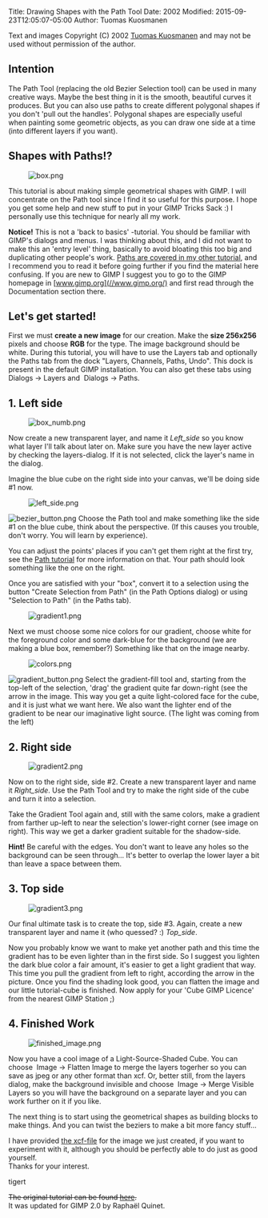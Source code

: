 Title: Drawing Shapes with the Path Tool
Date: 2002
Modified: 2015-09-23T12:05:07-05:00
Author: Tuomas Kuosmanen


Text and images Copyright (C) 2002 [Tuomas Kuosmanen](mailto:tigertNOSPAM@gimp.org) and may not be used without permission of the author.

## Intention

The Path Tool (replacing the old Bezier Selection tool) can be used in many creative ways. Maybe the best thing in it is the smooth, beautiful curves it produces. But you can also use paths to create different polygonal shapes if you don't 'pull out the handles'. Polygonal shapes are especially useful when painting some geometric objects, as you can draw one side at a time (into different layers if you want).

## Shapes with Paths!?

<figure>
<img src="{filename}box.png" alt="box.png"/>
</figure>

This tutorial is about making simple geometrical shapes with GIMP. I will concentrate on the Path tool since I find it so useful for this purpose. I hope you get some help and new stuff to put in your GIMP Tricks Sack :) I personally use this technique for nearly all my work.

**Notice!** This is not a 'back to basics' -tutorial. You should be familiar with GIMP's dialogs and menus. I was thinking about this, and I did not want to make this an 'entry level' thing, basically to avoid bloating this too big and duplicating other people's work. [Paths are covered in my other tutorial](/tutorials/Bezier_Selections/), and I recommend you to read it before going further if you find the material here confusing. If you are new to GIMP I suggest you to go to the GIMP homepage in [www.gimp.org](//www.gimp.org/) and first read through the Documentation section there.

## Let's get started!

First we must **create a new image** for our creation. Make the **size 256x256** pixels and choose **RGB** for the type. The image background should be white. During this tutorial, you will have to use the Layers tab and optionally the Paths tab from the dock "Layers, Channels, Paths, Undo". This dock is present in the default GIMP installation. You can also get these tabs using <span class="filter"><Image> Dialogs -> Layers</span> and <span class="filter"><Image> Dialogs -> Paths</span>.

## 1. Left side

<figure>
<img src="{filename}box_numb.png" alt="box_numb.png"/>
</figure>

Now create a new transparent layer, and name it *Left_side* so you know what layer I'll talk about later on. Make sure you have the new layer active by checking the layers-dialog. If it is not selected, click the layer's name in the dialog.

Imagine the blue cube on the right side into your canvas, we'll be doing side #1 now.

<figure>
<img src="{filename}left_side.png" alt="left_side.png"/>
</figure>


<img src="{filename}bezier_button.png" alt="bezier_button.png"/> Choose the Path tool and make something like the side #1 on the blue cube, think about the perspective. (If this causes you trouble, don't worry. You will learn by experience).

You can adjust the points' places if you can't get them right at the first try, see the [Path tutorial](/tutorials/Bezier_Selections/) for more information on that. Your path should look something like the one on the right.

Once you are satisfied with your "box", convert it to a selection using the button "Create Selection from Path" (in the Path Options dialog) or using "Selection to Path" (in the Paths tab).

<figure>
<img src="{filename}gradient1.png" alt="gradient1.png"/>
</figure>

Next we must choose some nice colors for our gradient, choose white for the foreground color and some dark-blue for the background (we are making a blue box, remember?) Something like that on the image nearby.

<figure>
<img src="{filename}colors.png" alt="colors.png"/>
</figure>

<img src="{filename}gradient_button.png" alt="gradient_button.png"/> Select the gradient-fill tool and, starting from the top-left of the selection, 'drag' the gradient quite far down-right (see the arrow in the image. This way you get a quite light-colored face for the cube, and it is just what we want here. We also want the lighter end of the gradient to be near our imaginative light source. (The light was coming from the left)

## 2. Right side

<figure>
<img src="{filename}gradient2.png" alt="gradient2.png"/>
</figure>

Now on to the right side, side #2. Create a new transparent layer and name it *Right_side*. Use the Path Tool and try to make the right side of the cube and turn it into a selection.

Take the Gradient Tool again and, still with the same colors, make a gradient from farther up-left to near the selection's lower-right corner (see image on right). This way we get a darker gradient suitable for the shadow-side.

**Hint!** Be careful with the edges. You don't want to leave any holes so the background can be seen through... It's better to overlap the lower layer a bit than leave a space between them.

## 3. Top side

<figure>
<img src="{filename}gradient3.png" alt="gradient3.png"/>
</figure>

Our final ultimate task is to create the top, side #3. Again, create a new transparent layer and name it (who quessed? :) *Top_side*.

Now you probably know we want to make yet another path and this time the gradient has to be even lighter than in the first side. So I suggest you lighten the dark blue color a fair amount, it's easier to get a light gradient that way. This time you pull the gradient from left to right, according the arrow in the picture. Once you find the shading look good, you can flatten the image and our little tutorial-cube is finished. Now apply for your 'Cube GIMP Licence' from the nearest GIMP Station ;)

## 4. Finished Work

<figure>
<img src="{filename}finished_image.png" alt="finished_image.png"/>
</figure>

Now you have a cool image of a Light-Source-Shaded Cube. You can choose <span class="filter"><Image> Image -> Flatten Image</span> to merge the layers togerher so you can save as jpeg or any other format than xcf. Or, better still, from the layers dialog, make the background invisible and choose <span class="filter"><Image> Image -> Merge Visible Layers</span> so you will have the background on a separate layer and you can work further on it if you like.

The next thing is to start using the geometrical shapes as building blocks to make things. And you can twist the beziers to make a bit more fancy stuff...

I have provided [the xcf-file](example.xcf.gz) for the image we just created, if you want to experiment with it, although you should be perfectly able to do just as good yourself.  
Thanks for your interest.

tigert

<del>The original tutorial can be found [here](http://www.tigert.com/gimp/tutorials/bezier_shapes/).</del>  
It was updated for GIMP 2.0 by Raphaël Quinet.
